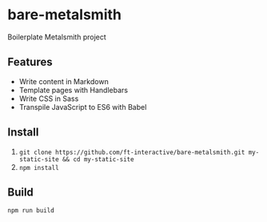 # bare-metalsmith
Boilerplate Metalsmith project

## Features
* Write content in Markdown
* Template pages with Handlebars
* Write CSS in Sass
* Transpile JavaScript to ES6 with Babel

## Install
1. `git clone https://github.com/ft-interactive/bare-metalsmith.git my-static-site && cd my-static-site`
2. `npm install`

## Build
`npm run build`
